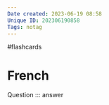 ```yaml
---
Date created: 2023-06-19 08:58
Unique ID: 202306190858
Tags: notag
---
```

#flashcards

# French

Question ::: answer
<!--SR:!2023-06-23,4,270!2023-06-23,4,270-->